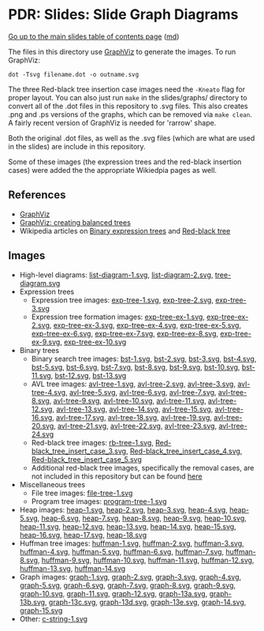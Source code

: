 PDR: Slides: Slide Graph Diagrams
=================================

[Go up to the main slides table of contents page](../index.html) ([md](../index.md))

The files in this directory use [GraphViz](http://www.graphviz.org/) to generate the images.  To run GraphViz:

```
dot -Tsvg filename.dot -o outname.svg
```

The three Red-black tree insertion case images need the `-Kneato` flag for proper layout.  You can also just run `make` in the slides/graphs/ directory to convert all of the .dot files in this repository to .svg files.  This also creates .png and .ps versions of the graphs, which can be removed via `make clean`.  A fairly recent version of GraphViz is needed for 'rarrow' shape.

Both the original .dot files, as well as the .svg files (which are what are used in the slides) are include in this repository.

Some of these images (the expression trees and the red-black insertion cases) were added the the appropriate Wikiedpia pages as well.

References
----------

- [GraphViz](http://www.graphviz.org/)
- [GraphViz: creating balanced trees](http://www.graphviz.org/content/FaqBalanceTree)
- Wikipedia articles on [Binary expression trees](https://en.wikipedia.org/wiki/Binary_expression_tree) and [Red-black tree](https://en.wikipedia.org/wiki/Red%E2%80%93black_tree)


Images
------

- High-level diagrams: [list-diagram-1.svg](list-diagram-1.svg), [list-diagram-2.svg](list-diagram-2.svg), [tree-diagram.svg](tree-diagram.svg)
- Expression trees
    - Expression tree images: [exp-tree-1.svg](exp-tree-1.svg), [exp-tree-2.svg](exp-tree-2.svg), [exp-tree-3.svg](exp-tree-3.svg)
    - Expression tree formation images: [exp-tree-ex-1.svg](exp-tree-ex-1.svg), [exp-tree-ex-2.svg](exp-tree-ex-2.svg), [exp-tree-ex-3.svg](exp-tree-ex-3.svg), [exp-tree-ex-4.svg](exp-tree-ex-4.svg), [exp-tree-ex-5.svg](exp-tree-ex-5.svg), [exp-tree-ex-6.svg](exp-tree-ex-6.svg), [exp-tree-ex-7.svg](exp-tree-ex-7.svg), [exp-tree-ex-8.svg](exp-tree-ex-8.svg), [exp-tree-ex-9.svg](exp-tree-ex-9.svg), [exp-tree-ex-10.svg](exp-tree-ex-10.svg)
- Binary trees
    - Binary search tree images: [bst-1.svg](bst-1.svg), [bst-2.svg](bst-2.svg), [bst-3.svg](bst-3.svg), [bst-4.svg](bst-4.svg), [bst-5.svg](bst-5.svg), [bst-6.svg](bst-6.svg), [bst-7.svg](bst-7.svg), [bst-8.svg](bst-8.svg), [bst-9.svg](bst-9.svg), [bst-10.svg](bst-10.svg), [bst-11.svg](bst-11.svg), [bst-12.svg](bst-12.svg), [bst-13.svg](bst-13.svg)
    - AVL tree images: [avl-tree-1.svg](avl-tree-1.svg), [avl-tree-2.svg](avl-tree-2.svg), [avl-tree-3.svg](avl-tree-3.svg), [avl-tree-4.svg](avl-tree-4.svg), [avl-tree-5.svg](avl-tree-5.svg), [avl-tree-6.svg](avl-tree-6.svg), [avl-tree-7.svg](avl-tree-7.svg), [avl-tree-8.svg](avl-tree-8.svg), [avl-tree-9.svg](avl-tree-9.svg), [avl-tree-10.svg](avl-tree-10.svg), [avl-tree-11.svg](avl-tree-11.svg), [avl-tree-12.svg](avl-tree-12.svg), [avl-tree-13.svg](avl-tree-13.svg), [avl-tree-14.svg](avl-tree-14.svg), [avl-tree-15.svg](avl-tree-15.svg), [avl-tree-16.svg](avl-tree-16.svg), [avl-tree-17.svg](avl-tree-17.svg), [avl-tree-18.svg](avl-tree-18.svg), [avl-tree-19.svg](avl-tree-19.svg), [avl-tree-20.svg](avl-tree-20.svg), [avl-tree-21.svg](avl-tree-21.svg), [avl-tree-22.svg](avl-tree-22.svg), [avl-tree-23.svg](avl-tree-23.svg), [avl-tree-24.svg](avl-tree-24.svg)
    - Red-black tree images: [rb-tree-1.svg](rb-tree-1.svg), [Red-black_tree_insert_case_3.svg](Red-black_tree_insert_case_3.svg), [Red-black_tree_insert_case_4.svg](Red-black_tree_insert_case_4.svg), [Red-black_tree_insert_case_5.svg](Red-black_tree_insert_case_5.svg)
    - Additional red-black tree images, specifically the removal cases, are not included in this repository but can be found [here](https://github.com/aaronbloomfield/wikipedia)
- Miscellaneous trees
    - File tree images: [file-tree-1.svg](file-tree-1.svg)
    - Program tree images: [program-tree-1.svg](program-tree-1.svg)
- Heap images: [heap-1.svg](heap-1.svg), [heap-2.svg](heap-2.svg), [heap-3.svg](heap-3.svg), [heap-4.svg](heap-4.svg), [heap-5.svg](heap-5.svg), [heap-6.svg](heap-6.svg), [heap-7.svg](heap-7.svg), [heap-8.svg](heap-8.svg), [heap-9.svg](heap-9.svg), [heap-10.svg](heap-10.svg), [heap-11.svg](heap-11.svg), [heap-12.svg](heap-12.svg), [heap-13.svg](heap-13.svg), [heap-14.svg](heap-14.svg), [heap-15.svg](heap-15.svg), [heap-16.svg](heap-16.svg), [heap-17.svg](heap-17.svg), [heap-18.svg](heap-18.svg)
- Huffman tree images: [huffman-1.svg](huffman-1.svg), [huffman-2.svg](huffman-2.svg), [huffman-3.svg](huffman-3.svg), [huffman-4.svg](huffman-4.svg), [huffman-5.svg](huffman-5.svg), [huffman-6.svg](huffman-6.svg), [huffman-7.svg](huffman-7.svg), [huffman-8.svg](huffman-8.svg), [huffman-9.svg](huffman-9.svg), [huffman-10.svg](huffman-10.svg), [huffman-11.svg](huffman-11.svg), [huffman-12.svg](huffman-12.svg), [huffman-13.svg](huffman-13.svg), [huffman-14.svg](huffman-14.svg)
- Graph images: [graph-1.svg](graph-1.svg), [graph-2.svg](graph-2.svg), [graph-3.svg](graph-3.svg), [graph-4.svg](graph-4.svg), [graph-5.svg](graph-5.svg), [graph-6.svg](graph-6.svg), [graph-7.svg](graph-7.svg), [graph-8.svg](graph-8.svg), [graph-9.svg](graph-9.svg), [graph-10.svg](graph-10.svg), [graph-11.svg](graph-11.svg), [graph-12.svg](graph-12.svg), [graph-13a.svg](graph-13a.svg), [graph-13b.svg](graph-13b.svg), [graph-13c.svg](graph-13c.svg), [graph-13d.svg](graph-13d.svg), [graph-13e.svg](graph-13e.svg), [graph-14.svg](graph-14.svg), [graph-15.svg](graph-15.svg)
- Other: [c-string-1.svg](c-string-1.svg)
